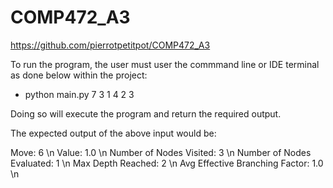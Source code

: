# COMP472_A3
https://github.com/pierrotpetitpot/COMP472_A3

To run the program, the user must user the commmand line or IDE terminal as done below within the project:

- python main.py 7 3 1 4 2 3

Doing so will execute the program and return the required output. 

The expected output of the above input would be:

Move: 6 \n
Value: 1.0 \n
Number of Nodes Visited: 3 \n
Number of Nodes Evaluated: 1 \n
Max Depth Reached: 2 \n
Avg Effective Branching Factor: 1.0 \n
